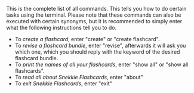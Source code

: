 This is the complete list of all commands. 
This tells you how to do certain tasks using the terminal.
Please note that these commands can also be executed with certain synonyms, but it is recommended to simply enter
what the following instructions tell you to do.
- To *_create a flashcard_*, enter "create" or "create flashcard".
- To *_revise a flashcard bundle_*, enter "revise", afterwards it will ask you which one,
  which you should reply with the keyword of the desired flashcard bundle.
- To *_print the names of all your flashcards_*, enter "show all" or "show all flashcards".
- To *_read all about Snekkie Flashcards_*, enter "about"
- To *_exit Snekkie Flashcards_*, enter "exit"